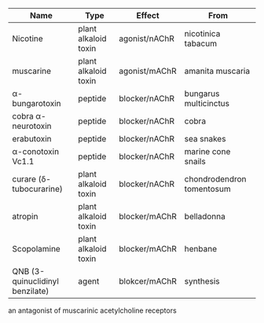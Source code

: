 | Name                            | Type                 | Effect        | From                      |
| ------------------------------- | -------------------- | ------------- | ------------------------- |
| Nicotine                        | plant alkaloid toxin | agonist/nAChR | nicotinica tabacum        |
| muscarine                       | plant alkaloid toxin | agonist/mAChR | amanita muscaria          |
| α-bungarotoxin                  | peptide              | blocker/nAChR | bungarus multicinctus     |
| cobra α-neurotoxin              | peptide              | blocker/nAChR | cobra                     |
| erabutoxin                      | peptide              | blocker/nAChR | sea snakes                |
| α-conotoxin Vc1.1               | peptide              | blocker/nAChR | marine cone snails        |
| curare (δ-tubocurarine)         | plant alkaloid toxin | blocker/nAChR | chondrodendron tomentosum |
| atropin                         | plant alkaloid toxin | blocker/mAChR | belladonna                |
| Scopolamine                     | plant alkaloid toxin | blocker/mAChR | henbane                   |
| QNB (3-quinuclidinyl benzilate) | agent                | blokcer/mAChR | synthesis                 |



an antagonist of muscarinic acetylcholine receptors